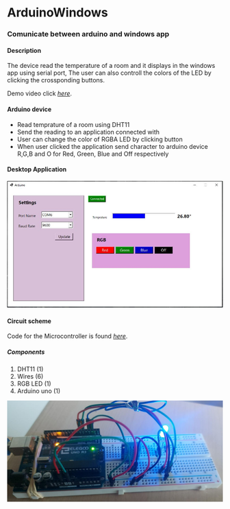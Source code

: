 # ArduinoWindows
 

### Comunicate between arduino and windows app

#### Description
The device read the temperature of a room and it displays in the windows app using serial port, The user can also controll 
the colors of the LED by clicking the crossponding buttons.

Demo video click  *[here](https://youtu.be/9zny0XfS3EM)*.

#### Arduino device
+ Read temprature of a room using DHT11
+ Send the reading to an application connected with
+ User can change the color of RGBA LED by clicking button
+ When user clicked the application send character to arduino device R,G,B and O for Red, Green, Blue and Off respectively



#### Desktop Application

![alt Application](doc/screen.JPG)



#### Circuit scheme

Code for the Microcontroller is found *[here](arduino/arduinoCode.ino)*.

##### Components
1. DHT11 (1)
2. Wires (6)
3. RGB LED (1)
4. Arduino uno (1)


![alt Application](doc/schema.jpeg)


